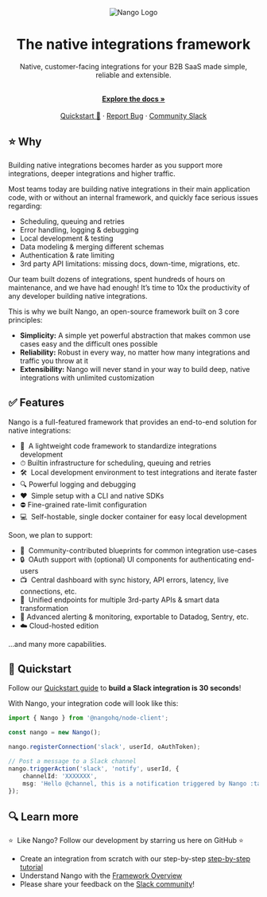 <div align="center">
  
  ![Nango Logo](https://uploads-ssl.webflow.com/62a9f4a7a5a3d9ef1439982a/62aa0f9de9ebfd31d66f4ef7_Nango-logo-tight.png)

</div>

<h1 align="center">The native integrations framework</h1>

<div align="center">
Native, customer-facing integrations for your B2B SaaS made simple, reliable and extensible.
</div>

<p align="center">
    <br />
    <a href="https://docs.nango.dev" rel="dofollow"><strong>Explore the docs »</strong></a>
    <br />

  <br/>
    <a href="https://doc.nango.dev/quickstart">Quickstart 🚀</a>
    ·
    <a href="https://github.com/nangohq/nango/issues">Report Bug</a>
    ·
    <a href="https://join.slack.com/t/nango-community/shared_invite/zt-1cvpdflmb-TMrjJJ_AZJeMivOgt906HA">Community Slack</a>
</p>

## ⭐ Why

Building native integrations becomes harder as you support more integrations, deeper integrations and higher traffic.

Most teams today are building native integrations in their main application code, with or without an internal framework, and quickly face serious issues regarding:

-   Scheduling, queuing and retries
-   Error handling, logging & debugging
-   Local development & testing
-   Data modeling & merging different schemas
-   Authentication & rate limiting
-   3rd party API limitations: missing docs, down-time, migrations, etc.

Our team built dozens of integrations, spent hundreds of hours on maintenance, and we have had enough! It’s time to 10x the productivity of any developer building native integrations.

This is why we built Nango, an open-source framework built on 3 core principles:

-   **Simplicity:** A simple yet powerful abstraction that makes common use cases easy and the difficult ones possible
-   **Reliability:** Robust in every way, no matter how many integrations and traffic you throw at it
-   **Extensibility:** Nango will never stand in your way to build deep, native integrations with unlimited customization



## ✅ Features

Nango is a full-featured framework that provides an end-to-end solution for native integrations:

-   📁  A lightweight code framework to standardize integrations development
-   ⏱ Builtin infrastructure for scheduling, queuing and retries
-   🛠  Local development environment to test integrations and iterate faster
-   🔍 Powerful logging and debugging
-   ❤️  Simple setup with a CLI and native SDKs
-   ⛔️ Fine-grained rate-limit configuration
-   💻  Self-hostable, single docker container for easy local development

Soon, we plan to support:

-   👥  Community-contributed blueprints for common integration use-cases
-   🔒  OAuth support with (optional) UI components for authenticating end-users
-   📺  Central dashboard with sync history, API errors, latency, live connections, etc.
-   🧠  Unified endpoints for multiple 3rd-party APIs & smart data transformation
-   🚨 Advanced alerting & monitoring, exportable to Datadog, Sentry, etc.
-   ☁️ Cloud-hosted edition

…and many more capabilities.




## 🚀 Quickstart


Follow our [Quickstart guide](https://docs.nango.dev/quickstart) to **build a Slack integration is 30 seconds**!

With Nango, your integration code will look like this:

```ts
import { Nango } from '@nangohq/node-client';

const nango = new Nango();

nango.registerConnection('slack', userId, oAuthToken);

// Post a message to a Slack channel
nango.triggerAction('slack', 'notify', userId, {
    channelId: 'XXXXXXX',
    msg: 'Hello @channel, this is a notification triggered by Nango :tada:'
});
```




## 🔍 Learn more

⭐  Like Nango? Follow our development by starring us here on GitHub ⭐

-   Create an integration from scratch with our step-by-step [step-by-step tutorial](https://docs.nango.dev/build-integrations/)
-   Understand Nango with the [Framework Overview](https://docs.nango.dev/understand-nango/framework-overview)
-   Please share your feedback on the [Slack community](https://join.slack.com/t/nango-community/shared_invite/zt-1cvpdflmb-TMrjJJ_AZJeMivOgt906HA)!
